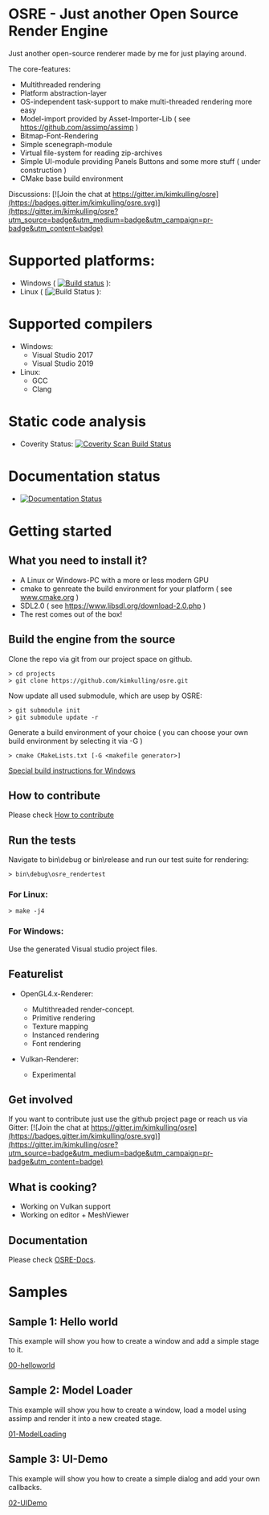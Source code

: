 # OSRE - Just another Open Source Render Engine

Just another open-source renderer made by me for just playing around.

The core-features:
- Multithreaded rendering 
- Platform abstraction-layer
- OS-independent task-support to make multi-threaded rendering more easy
- Model-import provided by Asset-Importer-Lib ( see https://github.com/assimp/assimp )
- Bitmap-Font-Rendering
- Simple scenegraph-module
- Virtual file-system for reading zip-archives
- Simple UI-module providing Panels Buttons and some more stuff ( under construction )
- CMake base build environment

Discussions: [![Join the chat at https://gitter.im/kimkulling/osre](https://badges.gitter.im/kimkulling/osre.svg)](https://gitter.im/kimkulling/osre?utm_source=badge&utm_medium=badge&utm_campaign=pr-badge&utm_content=badge)

# Supported platforms:
- Windows ( [![Build status](https://ci.appveyor.com/api/projects/status/q2ivokgqcit9k5w1/branch/master?svg=true)](https://ci.appveyor.com/project/kimkulling/osre/branch/master) ): 
- Linux ( [![Build Status](https://travis-ci.com/kimkulling/osre.svg?branch=master) ): 
# Supported compilers
- Windows:
  - Visual Studio 2017
  - Visual Studio 2019
- Linux:
  - GCC
  - Clang
# Static code analysis
- Coverity Status: [![Coverity Scan Build Status](https://scan.coverity.com/projects/13242/badge.svg)](https://scan.coverity.com/projects/kimkulling-osre)

# Documentation status
- [![Documentation Status](https://readthedocs.org/projects/osre-doc/badge/?version=latest)](https://osre-doc.readthedocs.io/en/latest/?badge=latest)

# Getting started
## What you need to install it?
- A Linux or Windows-PC with a more or less modern GPU
- cmake to genreate the build environment for your platform ( see www.cmake.org )
- SDL2.0 ( see https://www.libsdl.org/download-2.0.php )
- The rest comes out of the box!

## Build the engine from the source
Clone the repo via git from our project space on github.
```
> cd projects
> git clone https://github.com/kimkulling/osre.git
```
Now update all used submodule, which are usep by OSRE:
```
> git submodule init
> git submodule update -r
```
Generate a build environment of your choice ( you can choose your own build environment by selecting it
via -G )
```
> cmake CMakeLists.txt [-G <makefile generator>]
```
[Special build instructions for Windows](doc/Build_Windows.md)

## How to contribute
Please check [How to contribute](CONTRIBUTING.md)

## Run the tests
Navigate to bin\debug or bin\release and run our test suite for rendering:
```
> bin\debug\osre_rendertest
```

### For Linux:
```
> make -j4
```

### For Windows: 
Use the generated Visual studio project files.

## Featurelist
- OpenGL4.x-Renderer:
   + Multithreaded render-concept.
   + Primitive rendering
   + Texture mapping
   + Instanced rendering
   + Font rendering

- Vulkan-Renderer:
   + Experimental

## Get involved
If you want to contribute just use the github project page or reach us via Gitter:
[![Join the chat at https://gitter.im/kimkulling/osre](https://badges.gitter.im/kimkulling/osre.svg)](https://gitter.im/kimkulling/osre?utm_source=badge&utm_medium=badge&utm_campaign=pr-badge&utm_content=badge)

## What is cooking?
- Working on Vulkan support
- Working on editor + MeshViewer

## Documentation
Please check [OSRE-Docs](https://osre.readthedocs.io/en/latest/).

# Samples
## Sample 1: Hello world
This example will show you how to create a window and add a simple stage to it.

[00-helloworld](https://github.com/kimkulling/osre/blob/master/samples/00_HelloWorld/)


## Sample 2: Model Loader
This example will show you how to create a window, load a model using assimp and render it into a new created stage.

[01-ModelLoading](https://github.com/kimkulling/osre/blob/master/samples/01_ModelLoading/)


## Sample 3: UI-Demo
This example will show you how to create a simple dialog and add your own callbacks.

[02-UIDemo](https://github.com/kimkulling/osre/tree/master/samples/02_UIDemo)
